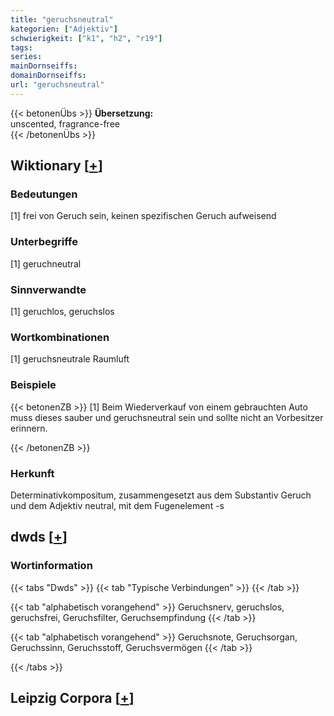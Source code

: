```yaml
---
title: "geruchsneutral"
kategorien: ["Adjektiv"]
schwierigkeit: ["k1", "h2", "r19"]
tags:
series:
mainDornseiffs:
domainDornseiffs:
url: "geruchsneutral"
---
```


{{< betonenÜbs >}}
**Übersetzung:**  
unscented, fragrance-free  
{{< /betonenÜbs >}}

## Wiktionary [[+](https://de.wiktionary.org/wiki/geruchsneutral)]

### Bedeutungen
[1] frei von Geruch sein, keinen spezifischen Geruch aufweisend  

### Unterbegriffe
[1] geruchneutral  

### Sinnverwandte
[1] geruchlos, geruchslos  

### Wortkombinationen
[1] geruchsneutrale Raumluft  

### Beispiele
{{< betonenZB >}}
[1] Beim Wiederverkauf von einem gebrauchten Auto muss dieses sauber und geruchsneutral sein und sollte nicht an Vorbesitzer erinnern.  

{{< /betonenZB >}}
### Herkunft
Determinativkompositum, zusammengesetzt aus dem Substantiv  Geruch und dem Adjektiv neutral, mit dem Fugenelement -s  



## dwds [[+](https://www.dwds.de/wb/geruchsneutral)]

### Wortinformation
{{< tabs "Dwds" >}}
{{< tab "Typische Verbindungen" >}}
{{< /tab >}}

{{< tab "alphabetisch vorangehend" >}}
Geruchsnerv, geruchslos, geruchsfrei, Geruchsfilter, Geruchsempfindung
{{< /tab >}}

{{< tab "alphabetisch vorangehend" >}}
Geruchsnote, Geruchsorgan, Geruchssinn, Geruchsstoff, Geruchsvermögen
{{< /tab >}}

{{< /tabs >}}

## Leipzig Corpora [[+](https://corpora.uni-leipzig.de/en/res?word=geruchsneutral&corpusId=deu_newscrawl-public_2018)]

